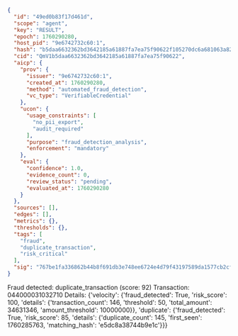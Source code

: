 ```json
{
  "id": "49ed0b83f17d461d",
  "scope": "agent",
  "key": "RESULT",
  "epoch": 1760290280,
  "host_pid": "9e6742732c60:1",
  "hash": "b5daa6632362bd3642185a61887fa7ea75f90622f105270dc6a681063a820357",
  "cid": "QmV1b5daa6632362bd3642185a61887fa7ea75f90622",
  "aicp": {
    "prov": {
      "issuer": "9e6742732c60:1",
      "created_at": 1760290280,
      "method": "automated_fraud_detection",
      "vc_type": "VerifiableCredential"
    },
    "ucon": {
      "usage_constraints": [
        "no_pii_export",
        "audit_required"
      ],
      "purpose": "fraud_detection_analysis",
      "enforcement": "mandatory"
    },
    "eval": {
      "confidence": 1.0,
      "evidence_count": 0,
      "review_status": "pending",
      "evaluated_at": 1760290280
    }
  },
  "sources": [],
  "edges": [],
  "metrics": {},
  "thresholds": {},
  "tags": [
    "fraud",
    "duplicate_transaction",
    "risk_critical"
  ],
  "sig": "767be1fa336862b44b8f691db3e748ee6724e4d79f43197589da1577cb2cf280"
}
```

Fraud detected: duplicate_transaction (score: 92)
Transaction: 044000031032710
Details: {'velocity': {'fraud_detected': True, 'risk_score': 100, 'details': {'transaction_count': 146, 'threshold': 50, 'total_amount': 34631346, 'amount_threshold': 10000000}}, 'duplicate': {'fraud_detected': True, 'risk_score': 85, 'details': {'duplicate_count': 145, 'first_seen': 1760285763, 'matching_hash': 'e5dc8a38744b9e1c'}}}